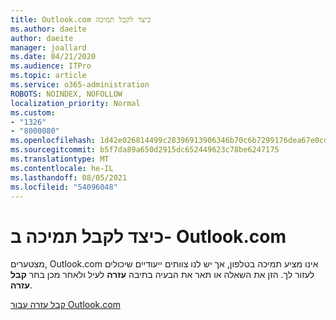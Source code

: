 ```yaml
---
title: Outlook.com כיצד לקבל תמיכה
ms.author: daeite
author: daeite
manager: joallard
ms.date: 04/21/2020
ms.audience: ITPro
ms.topic: article
ms.service: o365-administration
ROBOTS: NOINDEX, NOFOLLOW
localization_priority: Normal
ms.custom:
- "1326"
- "8000080"
ms.openlocfilehash: 1d42e026814499c28396913906346b70c6b7299176dea67e0cd420df73a0cda4
ms.sourcegitcommit: b5f7da89a650d2915dc652449623c78be6247175
ms.translationtype: MT
ms.contentlocale: he-IL
ms.lasthandoff: 08/05/2021
ms.locfileid: "54096048"
---
```

# <a name="how-to-get-support-in-outlookcom"></a>כיצד לקבל תמיכה ב- Outlook.com

מצטערים, Outlook.com אינו מציע תמיכה בטלפון, אך יש לנו צוותים ייעודיים שיכולים לעזור לך.
הזן את השאלה או תאר את הבעיה בתיבה **עזרה** לעיל ולאחר מכן בחר **קבל עזרה**.

[קבל עזרה עבור Outlook.com](https://support.office.com/article/40676ad0-c831-45ac-a023-5be633be798d?wt.mc_id=Office_Outlook_com_Alchemy)

